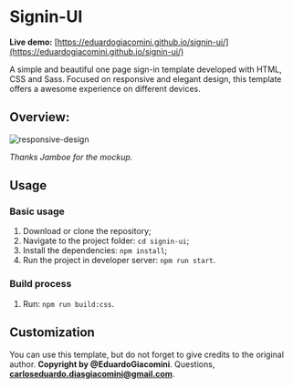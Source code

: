 # Signin-UI

**Live demo:** [https://eduardogiacomini.github.io/signin-ui/](https://eduardogiacomini.github.io/signin-ui/)

A simple and beautiful one page sign-in template developed with HTML, CSS and Sass. Focused on responsive and elegant design, this template offers a awesome experience on different devices.

## Overview:

![responsive-design](https://user-images.githubusercontent.com/31314944/50357998-fc44f680-053e-11e9-8ef8-904504810d0c.jpg)

_Thanks Jamboe for the mockup._

## Usage

### Basic usage

1. Download or clone the repository;
2. Navigate to the project folder: `cd signin-ui`;
3. Install the dependencies: `npm install`;
4. Run the project in developer server: `npm run start`.

### Build process

1. Run: `npm run build:css`.

## Customization

You can use this template, but do not forget to give credits to the original author. **Copyright by @EduardoGiacomini**.
Questions, **carloseduardo.diasgiacomini@gmail.com**.
